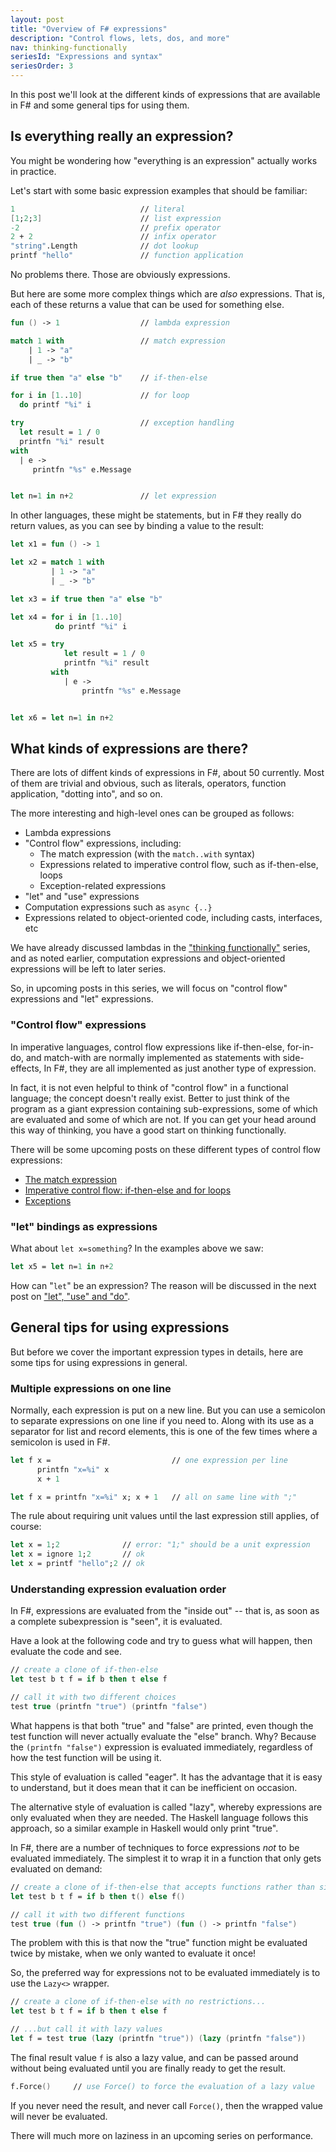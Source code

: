 ```yaml
---
layout: post
title: "Overview of F# expressions"
description: "Control flows, lets, dos, and more"
nav: thinking-functionally
seriesId: "Expressions and syntax"
seriesOrder: 3
---
```


In this post we'll look at the different kinds of expressions that are available in F# and some general tips for using them.

## Is everything really an expression?

You might be wondering how "everything is an expression" actually works in practice.

Let's start with some basic expression examples that should be familiar:

```fsharp
1                            // literal
[1;2;3]                      // list expression
-2                           // prefix operator	
2 + 2                        // infix operator	
"string".Length              // dot lookup
printf "hello"               // function application
```

No problems there. Those are obviously expressions.

But here are some more complex things which are *also* expressions. That is, each of these returns a value that can be used for something else. 

```fsharp
fun () -> 1                  // lambda expression

match 1 with                 // match expression
    | 1 -> "a"
    | _ -> "b"

if true then "a" else "b"    // if-then-else

for i in [1..10]             // for loop
  do printf "%i" i

try                          // exception handling
  let result = 1 / 0
  printfn "%i" result
with
  | e -> 
     printfn "%s" e.Message


let n=1 in n+2               // let expression
```

In other languages, these might be statements, but in F# they really do return values, as you can see by binding a value to the result:

```fsharp
let x1 = fun () -> 1                  

let x2 = match 1 with                 
         | 1 -> "a"
         | _ -> "b"

let x3 = if true then "a" else "b"    

let x4 = for i in [1..10]             
          do printf "%i" i

let x5 = try                          
            let result = 1 / 0
            printfn "%i" result
         with
            | e -> 
                printfn "%s" e.Message


let x6 = let n=1 in n+2
```

## What kinds of expressions are there?

There are lots of diffent kinds of expressions in F#, about 50 currently.  Most of them are trivial and obvious, such as literals, operators, function application, "dotting into", and so on.

The more interesting and high-level ones can be grouped as follows:

* Lambda expressions
* "Control flow" expressions, including:
  * The match expression (with the `match..with` syntax)
  * Expressions related to imperative control flow, such as if-then-else, loops 
  * Exception-related expressions
* "let" and "use" expressions
* Computation expressions such as `async {..}`
* Expressions related to object-oriented code, including casts, interfaces, etc

We have already discussed lambdas in the ["thinking functionally"](../series/thinking-functionally.md) series, and as noted earlier, computation expressions and object-oriented expressions will be left to later series.

So, in upcoming posts in this series, we will focus on "control flow" expressions and "let" expressions.
 
### "Control flow" expressions 

In imperative languages, control flow expressions like if-then-else, for-in-do, and match-with are normally implemented as statements with side-effects, In F#, they are all implemented as just another type of expression. 

In fact, it is not even helpful to think of "control flow" in a functional language; the concept doesn't really exist.  Better to just think of the program as a giant expression containing sub-expressions, some of which are evaluated and some of which are not.  If you can get your head around this way of thinking, you have a good start on thinking functionally.

There will be some upcoming posts on these different types of control flow expressions:

* [The match expression](../posts/match-expression)
* [Imperative control flow: if-then-else and for loops](../posts/control-flow-expressions)
* [Exceptions](../posts/exceptions)

### "let" bindings as expressions 

What about `let x=something`? In the examples above we saw:

```fsharp
let x5 = let n=1 in n+2
```

How can "`let`" be an expression? The reason will be discussed in the next post on ["let", "use" and "do"](../posts/let-use-do).

## General tips for using expressions 

But before we cover the important expression types in details, here are some tips for using expressions in general. 

### Multiple expressions on one line 

Normally, each expression is put on a new line. But you can use a semicolon to separate expressions on one line if you need to. Along with its use as a separator for list and record elements, this is one of the few times where a semicolon is used in F#.

```fsharp
let f x =                           // one expression per line
      printfn "x=%i" x
      x + 1

let f x = printfn "x=%i" x; x + 1   // all on same line with ";"
```

The rule about requiring unit values until the last expression still applies, of course:

```fsharp
let x = 1;2              // error: "1;" should be a unit expression
let x = ignore 1;2       // ok
let x = printf "hello";2 // ok
```

### Understanding expression evaluation order 

In F#, expressions are evaluated from the "inside out" -- that is, as soon as a complete subexpression is "seen", it is evaluated.

Have a look at the following code and try to guess what will happen, then evaluate the code and see.

```fsharp
// create a clone of if-then-else
let test b t f = if b then t else f

// call it with two different choices
test true (printfn "true") (printfn "false")
```

What happens is that both "true" and "false" are printed, even though the test function will never actually evaluate the "else" branch.  Why? Because the `(printfn "false")` expression is evaluated immediately, regardless of how the test function will be using it.

This style of evaluation is called "eager". It has the advantage that it is easy to understand, but it does mean that it can be inefficient on occasion.

The alternative style of evaluation is called "lazy", whereby expressions are only evaluated when they are needed.  The Haskell language follows this approach, so a similar example in Haskell would only print "true".

In F#, there are a number of techniques to force expressions *not* to be evaluated immediately. The simplest it to wrap it in a function that only gets evaluated on demand:

```fsharp
// create a clone of if-then-else that accepts functions rather than simple values
let test b t f = if b then t() else f()

// call it with two different functions
test true (fun () -> printfn "true") (fun () -> printfn "false")
```

The problem with this is that now the "true" function might be evaluated twice by mistake, when we only wanted to evaluate it once!

So, the preferred way for expressions not to be evaluated immediately is to use the `Lazy<>` wrapper.

```fsharp
// create a clone of if-then-else with no restrictions...
let test b t f = if b then t else f

// ...but call it with lazy values
let f = test true (lazy (printfn "true")) (lazy (printfn "false"))
```

The final result value `f` is also a lazy value, and can be passed around without being evaluated until you are finally ready to get the result.

```fsharp
f.Force()     // use Force() to force the evaluation of a lazy value
```

If you never need the result, and never call `Force()`, then the wrapped value will never be evaluated.

There will much more on laziness in an upcoming series on performance.
